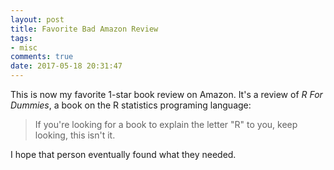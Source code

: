 ```yaml
---
layout: post
title: Favorite Bad Amazon Review
tags:
- misc
comments: true
date: 2017-05-18 20:31:47
---
```


This is now my favorite 1-star book review on Amazon. It's a review of *R For Dummies*, a book on the R statistics programing language: 

>If you're looking for a book to explain the letter "R" to you, keep looking, this isn't it.

I hope that person eventually found what they needed.
